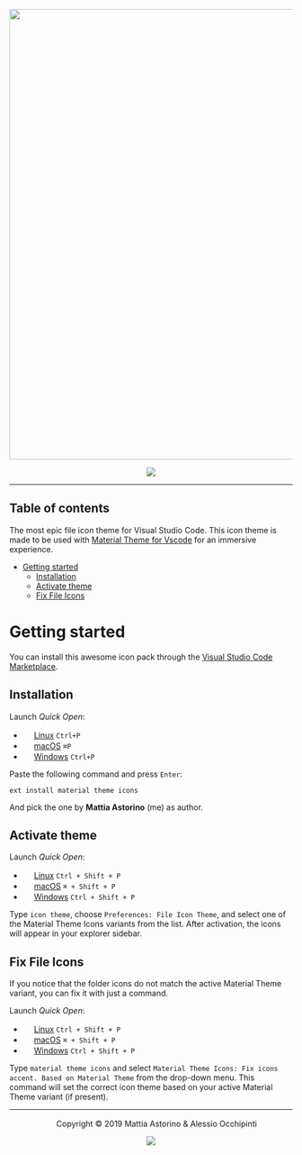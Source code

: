 <p align="center"><img width="800px" src="https://i.ibb.co/fdDRkWb/Frame.jpg"></p>
<p align="center">
<a href="https://marketplace.visualstudio.com/items?itemName=Equinusocio.vsc-material-theme#review-details"><img src="https://img.shields.io/badge/marketplace-gray.svg?colorA=655BE1&colorB=4F44D6&style=for-the-badge"/></a>
</p>

---
## Table of contents

The most epic file icon theme for Visual Studio Code. This icon theme is made to be used with [Material Theme for Vscode](https://marketplace.visualstudio.com/items?itemName=Equinusocio.vsc-material-theme#review-details) for an immersive experience.

- [Getting started](#getting-started)
  - [Installation](#installation)
  - [Activate theme](#activate-theme)
  - [Fix File Icons](#fix-file-icons)

# Getting started

You can install this awesome icon pack through the [Visual Studio Code Marketplace](https://marketplace.visualstudio.com/items?itemName=Equinusocio.vsc-material-theme-icons).

## Installation

Launch *Quick Open*:
  - <img src="https://www.kernel.org/theme/images/logos/favicon.png" width=16 height=16/> <a href="https://code.visualstudio.com/shortcuts/keyboard-shortcuts-linux.pdf">Linux</a> `Ctrl+P`
  - <img src="https://developer.apple.com/favicon.ico" width=16 height=16/> <a href="https://code.visualstudio.com/shortcuts/keyboard-shortcuts-macos.pdf">macOS</a> `⌘P`
  - <img src="https://www.microsoft.com/favicon.ico" width=16 height=16/> <a href="https://code.visualstudio.com/shortcuts/keyboard-shortcuts-windows.pdf">Windows</a> `Ctrl+P`

Paste the following command and press `Enter`:

```shell
ext install material theme icons
```

And pick the one by **Mattia Astorino** (me) as author.


## Activate theme

Launch *Quick Open*:

  - <img src="https://www.kernel.org/theme/images/logos/favicon.png" width=16 height=16/> <a href="https://code.visualstudio.com/shortcuts/keyboard-shortcuts-linux.pdf">Linux</a> `Ctrl + Shift + P`
  - <img src="https://developer.apple.com/favicon.ico" width=16 height=16/> <a href="https://code.visualstudio.com/shortcuts/keyboard-shortcuts-macos.pdf">macOS</a> `⌘ + Shift + P`
  - <img src="https://www.microsoft.com/favicon.ico" width=16 height=16/> <a href="https://code.visualstudio.com/shortcuts/keyboard-shortcuts-windows.pdf">Windows</a> `Ctrl + Shift + P`

Type `icon theme`, choose `Preferences: File Icon Theme`, and select one of the Material Theme Icons variants from the list. After activation, the icons will appear in your explorer sidebar.

## Fix File Icons

If you notice that the folder icons do not match the active Material Theme variant, you can fix it with just a command.

Launch *Quick Open*:

  - <img src="https://www.kernel.org/theme/images/logos/favicon.png" width=16 height=16/> <a href="https://code.visualstudio.com/shortcuts/keyboard-shortcuts-linux.pdf">Linux</a> `Ctrl + Shift + P`
  - <img src="https://developer.apple.com/favicon.ico" width=16 height=16/> <a href="https://code.visualstudio.com/shortcuts/keyboard-shortcuts-macos.pdf">macOS</a> `⌘ + Shift + P`
  - <img src="https://www.microsoft.com/favicon.ico" width=16 height=16/> <a href="https://code.visualstudio.com/shortcuts/keyboard-shortcuts-windows.pdf">Windows</a> `Ctrl + Shift + P`

Type `material theme icons` and select `Material Theme Icons: Fix icons accent. Based on Material Theme` from the drop-down menu. This command will set the correct icon theme based on your active Material Theme variant (if present).

---

<p align="center"> <img src="https://equinusocio.gallerycdn.vsassets.io/extensions/equinusocio/vsc-material-theme/2.6.3/1545853656074/Microsoft.VisualStudio.Services.Icons.Default" width=16 height=16/> Copyright &copy; 2019 Mattia Astorino & Alessio Occhipinti</p>

<p align="center"><a href="http://www.apache.org/licenses/LICENSE-2.0"><img src="https://img.shields.io/badge/License-Apache_2.0-5E81AC.svg?style=flat-square"/></a></p>
